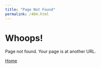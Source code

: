```yaml
---
title: "Page Not Found"
permalink: /404.html
---
```


# Whoops!

Page not found. Your page is at another URL.

<a href="/" class="pure-button button-socicon">Home</a>
